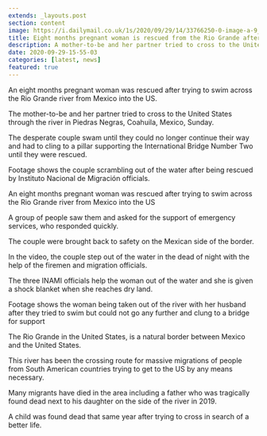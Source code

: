 ```yaml
---
extends: _layouts.post
section: content
image: https://i.dailymail.co.uk/1s/2020/09/29/14/33766250-0-image-a-9_1601386956839.jpg 
title: Eight months pregnant woman is rescued from the Rio Grande after trying to swim across the border 
description: A mother-to-be and her partner tried to cross to the United States through the river in Piedras Negras, Coahuila, Mexico, Sunday. The couple clung to the International Bridge Number 2 until rescue. 
date: 2020-09-29-15-55-03 
categories: [latest, news] 
featured: true 
--- 
```

An eight months pregnant woman was rescued after trying to swim across the Rio Grande river from Mexico into the US.

The mother-to-be and her partner tried to cross to the United States through the river in Piedras Negras, Coahuila, Mexico, Sunday. 

The desperate couple swam until they could no longer continue their way and had to cling to a pillar supporting the International Bridge Number Two until they were rescued.

Footage shows the couple scrambling out of the water after being rescued by Instituto Nacional de Migración officials. 

An eight months pregnant woman was rescued after trying to swim across the Rio Grande river from Mexico into the US

A group of people saw them and asked for the support of emergency services, who responded quickly. 

The couple were brought back to safety on the Mexican side of the border. 

In the video, the couple step out of the water in the dead of night with the help of the firemen and migration officials.

The three INAMI officials help the woman out of the water and she is given a shock blanket when she reaches dry land. 

Footage shows the woman being taken out of the river with her husband after they tried to swim but could not go any further and clung to a bridge for support

The Rio Grande in the United States, is a natural border between Mexico and the United States. 

This river has been the crossing route for massive migrations of people from South American countries trying to get to the US by any means necessary.

Many migrants have died in the area including a father who was tragically found dead next to his daughter on the side of the river in 2019.

A child was found dead that same year after trying to cross in search of a better life.

